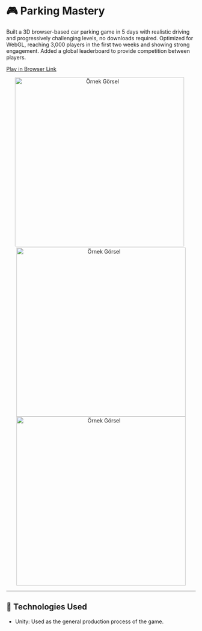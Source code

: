 # 🎮 **Parking Mastery**
Built a 3D browser-based car parking game in 5 days with realistic driving and progressively challenging levels, no downloads required.
Optimized for WebGL, reaching 3,000 players in the first two weeks and showing strong engagement.
Added a global leaderboard to provide competition between players.

[Play in Browser Link](https://yandex.com/games/app/382639?lang=en)

<div align="center">
  <img src="https://github.com/user-attachments/assets/1d142d09-9ab9-4cc9-8c75-c588af897890" alt="Örnek Görsel" width="450">&nbsp;&nbsp;
  <img src="https://github.com/user-attachments/assets/5093eeda-16ee-4ff9-aeb7-1647ff46d956" alt="Örnek Görsel" width="450">
</div>

<div align="center">
  <img src="https://github.com/user-attachments/assets/55541e62-2813-4b11-aea1-79b0f3d56b0e" alt="Örnek Görsel" width="450">
</div>

---

## 🔧 **Technologies Used**

- Unity: Used as the general production process of the game.
